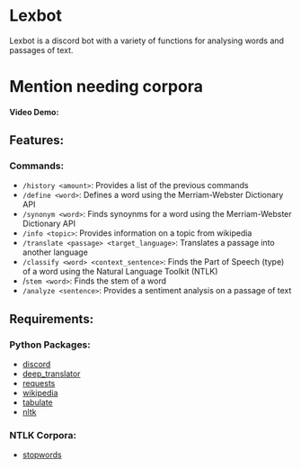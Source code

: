 # Lexbot
Lexbot is a discord bot with a variety of functions for analysing words and passages of text.

Mention needing corpora
=======

<ALREADY WRITTEN SUMMARY>
  
#### Video Demo:  <URL HERE>

## Features:

### Commands:
- `/history <amount>`: Provides a list of the previous commands
- `/define <word>`: Defines a word using the Merriam-Webster Dictionary API
- `/synonym <word>`: Finds synoynms for a word using the Merriam-Webster Dictionary API
- `/info <topic>`: Provides information on a topic from wikipedia
- `/translate <passage> <target_language>`: Translates a passage into another language
- `/classify <word> <context_sentence>`: Finds the Part of Speech (type) of a word using the Natural Language Toolkit (NTLK)
- /`stem <word>`: Finds the stem of a word
- `/analyze <sentence>`: Provides a sentiment analysis on a passage of text

## Requirements:

### Python Packages:

- [discord](https://pypi.org/project/discord.py/)  
- [deep_translator](https://pypi.org/project/deep-translator/)  
- [requests](https://pypi.org/project/requests/)  
- [wikipedia](https://pypi.org/project/wikipedia/)
- [tabulate](https://pypi.org/project/tabulate/)
- [nltk](https://pypi.org/project/nltk/)

### NTLK Corpora:

- [stopwords](/stopwords.md)
